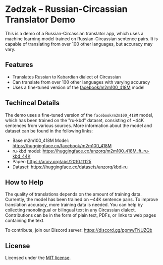 # Zədzək – Russian-Circassian Translator Demo

This is a demo of a Russian-Circassian translator app, which uses a machine learning model trained on Russian-Circassian sentence pairs. It is capable of translating from over 100 other languages, but accuracy may vary.

## Features

- Translates Russian to Kabardian dialect of Circassian
- Can translate from over 100 other languages with varying accuracy
- Uses a fine-tuned version of the [facebook/m2m100_418M](https://huggingface.co/facebook/m2m100_418M) model

## Techincal Details

The demo uses a fine-tuned version of the `facebook/m2m100_418M` model, which has been trained on the "ru-kbd" dataset, consisting of ~44K sentences from various sources. More information about the model and dataset can be found in the following links:

- Base m2m100_418M Model: https://huggingface.co/facebook/m2m100_418M
- ru-kbd model: https://huggingface.co/anzorq/m2m100_418M_ft_ru-kbd_44K
- Paper: https://arxiv.org/abs/2010.11125
- Dataset: https://huggingface.co/datasets/anzorq/kbd-ru

## How to Help

The quality of translations depends on the amount of training data. Currently, the model has been trained on ~44K sentence pairs. To improve translation accuracy, more training data is needed. You can help by collecting monolingual or bilingual text in any Circassian dialect. Contributions can be in the form of plain text, PDFs, or links to web pages containing the text.

To contribute, join our Discord server: https://discord.gg/ppmwTNUZQb

## License

Licensed under the [MIT license](https://github.com/shadcn/ui/blob/main/LICENSE.md).
